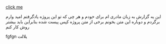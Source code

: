 <a href=""> click me</a>

<p>
این یه گزارش به زبان مادری ام برای حودم و هر چی که تو این پروژه یادگرفتم امید وارم برگردم و دوباره این متن بخونم 
برخی از متن پروژه کپس پیست شده بنابراین باید بیشتر روش کار کنم 


fgfgn
یلالت

</p>









































